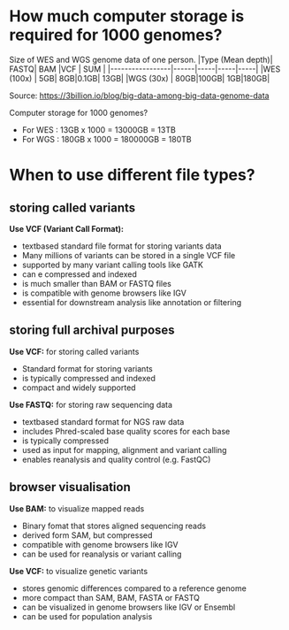 # How much computer storage is required for 1000 genomes?

Size of WES and WGS genome data of one person.
|Type (Mean depth)|	FASTQ| BAM |VCF  | SUM |
|-----------------|------|-----|-----|-----|
|WES (100x)	      |   5GB|  8GB|0.1GB| 13GB|
|WGS (30x)        |  80GB|100GB|  1GB|180GB|

Source: https://3billion.io/blog/big-data-among-big-data-genome-data

Computer storage for 1000 genomes? 
- For WES :  13GB x 1000 =  13000GB =  13TB
- For WGS : 180GB x 1000 = 180000GB = 180TB



# When to use different file types?

## storing called variants
**Use VCF (Variant Call Format):**
- textbased standard file format for storing variants data
- Many millions of variants can be stored in a single VCF file
- supported by many variant calling tools like GATK
- can e compressed and indexed
- is much smaller than BAM or FASTQ files
- is compatible with genome browsers like IGV 
- essential for downstream analysis like annotation or filtering


## storing full archival purposes
**Use VCF:** for storing called variants
- Standard format for storing variants
- is typically compressed and indexed
- compact and widely supported

**Use FASTQ:** for storing raw sequencing data
- textbased standard format for NGS raw data
- includes Phred-scaled base quality scores for each base
- is typically compressed 
- used as input for mapping, alignment and variant calling
- enables reanalysis and quality control (e.g. FastQC)


## browser visualisation
**Use BAM:** to visualize mapped reads
- Binary fomat that stores aligned sequencing reads
- derived form SAM, but compressed
- compatible with genome browsers like IGV
- can be used for reanalysis or variant calling

**Use VCF:** to visualize genetic variants
- stores genomic differences compared to a reference genome
- more compact than SAM, BAM, FASTA or FASTQ 
- can be visualized in genome browsers like IGV or Ensembl
- can be used for population analysis




